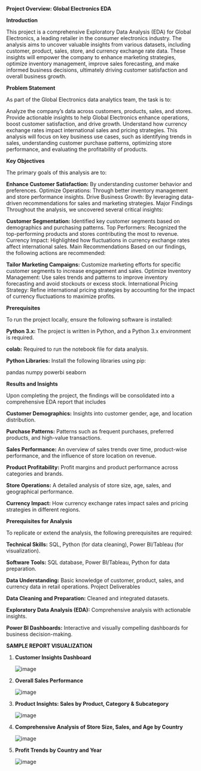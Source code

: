 **Project Overview: Global Electronics EDA**

**Introduction**

This project is a comprehensive Exploratory Data Analysis (EDA) for Global Electronics, a leading retailer in the consumer electronics industry. The analysis aims to uncover valuable insights from various datasets, including customer, product, sales, store, and currency exchange rate data. These insights will empower the company to enhance marketing strategies, optimize inventory management, improve sales forecasting, and make informed business decisions, ultimately driving customer satisfaction and overall business growth.

**Problem Statement**

As part of the Global Electronics data analytics team, the task is to:

Analyze the company’s data across customers, products, sales, and stores.
Provide actionable insights to help Global Electronics enhance operations, boost customer satisfaction, and drive growth.
Understand how currency exchange rates impact international sales and pricing strategies.
This analysis will focus on key business use cases, such as identifying trends in sales, understanding customer purchase patterns, optimizing store performance, and evaluating the profitability of products.

**Key Objectives**

The primary goals of this analysis are to:

**Enhance Customer Satisfaction:** By understanding customer behavior and preferences.
Optimize Operations: Through better inventory management and store performance insights.
Drive Business Growth: By leveraging data-driven recommendations for sales and marketing strategies.
Major Findings
Throughout the analysis, we uncovered several critical insights:

**Customer Segmentation:** Identified key customer segments based on demographics and purchasing patterns.
Top Performers: Recognized the top-performing products and stores contributing the most to revenue.
Currency Impact: Highlighted how fluctuations in currency exchange rates affect international sales.
Main Recommendations
Based on our findings, the following actions are recommended:

**Tailor Marketing Campaigns:** Customize marketing efforts for specific customer segments to increase engagement and sales.
Optimize Inventory Management: Use sales trends and patterns to improve inventory forecasting and avoid stockouts or excess stock.
International Pricing Strategy: Refine international pricing strategies by accounting for the impact of currency fluctuations to maximize profits.



**Prerequisites**

To run the project locally, ensure the following software is installed:

**Python 3.x:** The project is written in Python, and a Python 3.x environment is required.

**colab:** Required to run the notebook file for data analysis.

**Python Libraries:** Install the following libraries using pip:

pandas
numpy
powerbi
seaborn

**Results and Insights**

Upon completing the project, the findings will be consolidated into a comprehensive EDA report that includes

**Customer Demographics:** Insights into customer gender, age, and location distribution.

**Purchase Patterns:** Patterns such as frequent purchases, preferred products, and high-value transactions.

**Sales Performance:** An overview of sales trends over time, product-wise performance, and the influence of store location on revenue.

**Product Profitability:** Profit margins and product performance across categories and brands.

**Store Operations:** A detailed analysis of store size, age, sales, and geographical performance.

**Currency Impact:** How currency exchange rates impact sales and pricing strategies in different regions.


**Prerequisites for Analysis**

To replicate or extend the analysis, the following prerequisites are required:

**Technical Skills:** SQL, Python (for data cleaning), Power BI/Tableau (for visualization).

**Software Tools:** SQL database, Power BI/Tableau, Python for data preparation.

**Data Understanding:** Basic knowledge of customer, product, sales, and currency data in retail operations.
Project Deliverables

**Data Cleaning and Preparation:** Cleaned and integrated datasets.

**Exploratory Data Analysis (EDA):** Comprehensive analysis with actionable insights.

**Power BI Dashboards:** Interactive and visually compelling dashboards for business decision-making.


**SAMPLE REPORT VISUALIZATION**

1) **Customer Insights Dashboard**



   ![image](https://github.com/user-attachments/assets/4c70f756-5aa4-4fd7-9d93-19e0445228fb)

2) **Overall Sales Performance**



   ![image](https://github.com/user-attachments/assets/458961d9-83d8-4df1-a57e-9d43387d8056)


   
3) **Product Insights: Sales by Product, Category & Subcategory**

   

   ![image](https://github.com/user-attachments/assets/9533be68-c921-4a19-9ea8-ad1c2e81281b)



4) **Comprehensive Analysis of Store Size, Sales, and Age by Country**

   

   ![image](https://github.com/user-attachments/assets/f7fec79d-810c-450a-8988-4519e24cc471)




5) **Profit Trends by Country and Year**

   ![image](https://github.com/user-attachments/assets/7fa2e7aa-c318-4096-bf32-5b7df3232feb)
